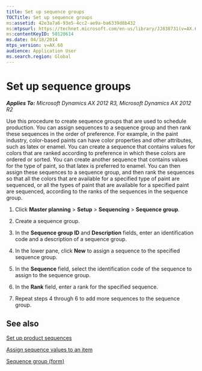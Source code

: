 ```yaml
---
title: Set up sequence groups
TOCTitle: Set up sequence groups
ms:assetid: 42e3a7a6-93e5-4cc2-ae9a-ba6339d8b432
ms:mtpsurl: https://technet.microsoft.com/en-us/library/JJ838731(v=AX.60)
ms:contentKeyID: 50120614
ms.date: 04/18/2014
mtps_version: v=AX.60
audience: Application User
ms.search.region: Global
---
```


# Set up sequence groups 


_**Applies To:** Microsoft Dynamics AX 2012 R3, Microsoft Dynamics AX 2012 R2_

Use this procedure to create sequence groups that are used to schedule production. You can assign sequences to a sequence group and then rank these sequences in the order of preference. For example, in the paint industry, color-based paints can have color properties and other attributes, such as latex or enamel. You can create a sequence that contains values for colors that are ranked according to preference in which these colors are ordered or sorted. You can create another sequence that contains values for the type of paint, so that latex is preferred to enamel. You can then assign these sequences to a sequence group, and then rank the sequences so that all the colors that are available for a specified type of paint are sequenced, or all the types of paint that are available for a specified paint are sequenced, according to the ranks of the sequences in the sequence group.

1.  Click **Master planning** \> **Setup** \> **Sequencing** \> **Sequence group**.

2.  Create a sequence group.

3.  In the **Sequence group ID** and **Description** fields, enter an identification code and a description of a sequence group.

4.  In the lower pane, click **New** to assign a sequence to the specified sequence group.

5.  In the **Sequence** field, select the identification code of the sequence to assign to the sequence group.

6.  In the **Rank** field, enter a rank for the specified sequence.

7.  Repeat steps 4 through 6 to add more sequences to the sequence group.

## See also

[Set up product sequences](set-up-product-sequences.md)

[Assign sequence values to an item](assign-sequence-values-to-an-item.md)

[Sequence group (form)](https://technet.microsoft.com/en-us/library/jj838755\(v=ax.60\))

  


